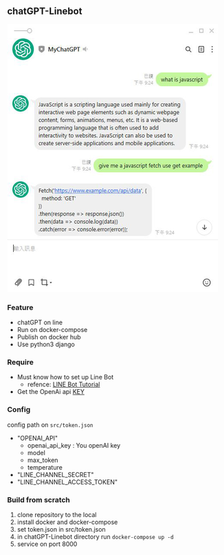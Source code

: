 ## chatGPT-Linebot

![](https://github.com/Hotshot824/chatGPT-Linebot/blob/main/docs/linebot-example.JPG?raw=true)

### Feature

- chatGPT on line 
- Run on docker-compose 
- Publish on docker hub
- Use python3 django

### Require

- Must know how to set up Line Bot
    - refence: [LINE Bot Tutorial]
- Get the OpenAi api [KEY] 

### Config  

config path on `src/token.json` 
- "OPENAI_API"
    - openai_api_key : You openAI key
    - model
    - max_token
    - temperature
- "LINE_CHANNEL_SECRET"
- "LINE_CHANNEL_ACCESS_TOKEN"

### Build from scratch

1. clone repository to the local
2. install docker and docker-compose
3. set token.json in src/token.json
4. in chatGPT-Linebot directory run `docker-compose up -d`
5. service on port 8000

[LINE Bot Tutorial]: https://github.com/FawenYo/LINE_Bot_Tutorial
[key]: https://openai.com/api/